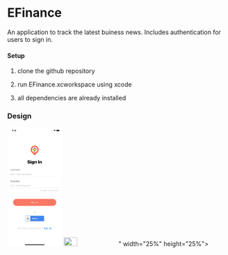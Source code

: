 # EFinance
An application to track the latest buiness news. Includes authentication for users to sign in.

#### Setup 
1. clone the github repository 

2. run EFinance.xcworkspace using xcode

3. all dependencies are already installed

### Design
<img src="https://github.com/ConnorDong/EFinance/blob/EFinance1.2/Simulator%20Screen%20Shot%20-%20iPhone%2011%20-%202021-05-08%20at%2013.14.50.png" width="25%" height="25%">
<img src="<img src="https://github.com/ConnorDong/EFinance/blob/EFinance1.2/Simulator%20Screen%20Shot%20-%20iPhone%2011%20-%202021-05-08%20at%2013.14.50.png" width="25%" height="25%">" width="25%" height="25%">
